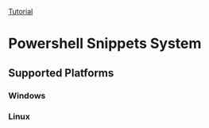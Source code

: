 [Tutorial](https://thesharp.ninja/powershell-snippets-tutorial-de75728ba5b0)

# Powershell Snippets System

## Supported Platforms

### Windows

### Linux
